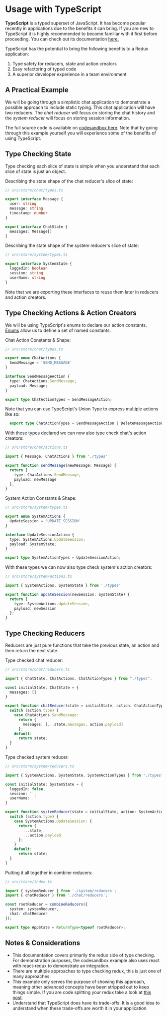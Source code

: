 # Usage with TypeScript

**TypeScript** is a typed superset of JavaScript. It has become popular recently in applications due to the benefits it can bring. If you are new to TypeScript it is highly recommended to become familiar with it first before proceeding. You can check out its documentation [here.](https://www.typescriptlang.org/docs/handbook/typescript-in-5-minutes.html)

TypeScript has the potential to bring the following benefits to a Redux application:

1. Type safety for reducers, state and action creators
2. Easy refactoring of typed code
3. A superior developer experience in a team environment

## A Practical Example

We will be going through a simplistic chat application to demonstrate a possible approach to include static typing. This chat application will have two reducers. The _chat reducer_ will focus on storing the chat history and the _system reducer_ will focus on storing session information.

The full source code is available on [codesandbox here](https://codesandbox.io/s/w02m7jm3q7). Note that by going through this example yourself you will experience some of the benefits of using TypeScript.

## Type Checking State

Type checking each slice of state is simple when you understand that each slice of state is just an object.

Describing the state shape of the chat reducer's slice of state:

```ts
// src/store/chat/types.ts

export interface Message {
  user: string
  message: string
  timestamp: number
}

export interface ChatState {
  messages: Message[]
}
```

Describing the state shape of the system reducer's slice of state:

```ts
// src/store/system/types.ts

export interface SystemState {
  loggedIn: boolean
  session: string
  userName: string
}
```

Note that we are exporting these interfaces to reuse them later in reducers and action creators.


## Type Checking Actions & Action Creators

We will be using TypeScript's enums to declare our action constants. [Enums](https://www.typescriptlang.org/docs/handbook/enums.html) allow us to define a set of named constants.

Chat Action Constants & Shape:

```ts
// src/store/chat/types.ts

export enum ChatActions {
  SendMessage = 'SEND_MESSAGE'
}

interface SendMessageAction {
  type: ChatActions.SendMessage;
  payload: Message;
}

export type ChatActionTypes = SendMessageAction;
```

Note that you can use TypeScript's Union Type to express multiple actions like so:

```ts
  export type ChatActionTypes = SendMessageAction | DeleteMessageAction;
 ```

With these types declared we can now also type check chat's action creators:

```ts
// src/store/chat/actions.ts

import { Message, ChatActions } from './types'

export function sendMessage(newMessage: Message) {
  return {
    type: ChatActions.SendMessage,
    payload: newMessage
  };
}

```

System Action Constants & Shape:

```ts
// src/store/system/types.ts

export enum SystemActions {
  UpdateSession = 'UPDATE_SESSION'
}

interface UpdateSessionAction {
  type: SystemActions.UpdateSession;
  payload: SystemState;
}

export type SystemActionTypes = UpdateSessionAction;


```

With these types we can now also type check system's action creators:

```ts
// src/store/system/actions.ts

import { SystemActions, SystemState } from './types'

export function updateSession(newSession: SystemState) {
  return {
    type: SystemActions.UpdateSession,
    payload: newSession
  };
}

```

## Type Checking Reducers

Reducers are just pure functions that take the previous state, an action and then return the next state.

Type checked chat reducer:

```ts
// src/store/chat/reducers.ts

import { ChatState, ChatActions, ChatActionTypes } from "./types";

const initialState: ChatState = {
  messages: []
}

export function chatReducer(state = initialState, action: ChatActionTypes) {
  switch (action.type) {
    case ChatActions.SendMessage:
      return {
        messages: [...state.messages, action.payload]
      };
    default:
      return state;
  }
}

```

Type checked system reducer:

```ts
// src/store/system/reducers.ts

import { SystemActions, SystemState, SystemActionTypes } from "./types";

const initialState: SystemState = {
  loggedIn: false,
  session: '',
  userName: ''
}

export function systemReducer(state = initialState, action: SystemActionTypes) {
  switch (action.type) {
    case SystemActions.UpdateSession: {
      return {
        ...state,
        ...action.payload
      };
    }
    default:
      return state;
  }
}

```

Putting it all together in combine reducers:

```ts
// src/store/index.ts

import { systemReducer } from './system/reducers';
import { chatReducer } from './chat/reducers';

const rootReducer = combineReducers({
  system: systemReducer,
  chat: chatReducer
});

export type AppState = ReturnType<typeof rootReducer>;
```

## Notes & Considerations

- This documentation covers primarily the redux side of type checking. For demonstration purposes, the codesandbox example also uses react with react-redux to demonstrate an integration.
- There are multiple approaches to type checking redux, this is just one of many approaches.
- This example only serves the purpose of showing this approach, meaning other advanced concepts have been stripped out to keep things simple. If you are code splitting your redux take a look at [this post](https://medium.com/@matthewgerstman/redux-with-code-splitting-and-type-checking-205195aded46).
- Understand that TypeScript does have its trade-offs. It is a good idea to understand when these trade-offs are worth it in your application.
